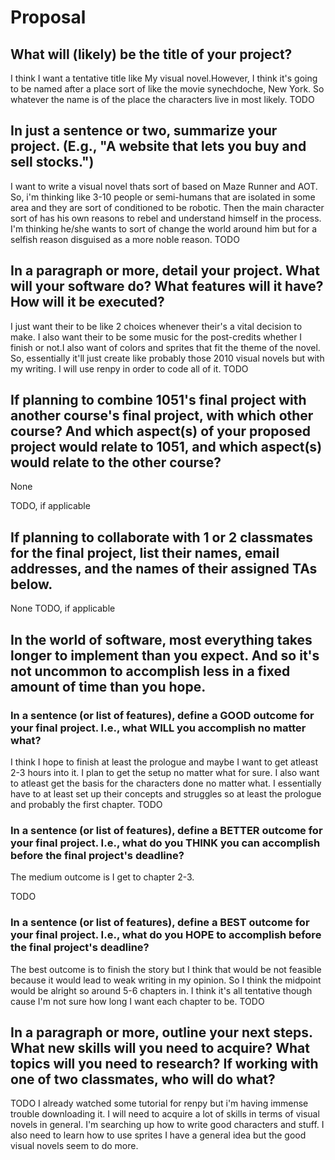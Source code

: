 # Proposal

## What will (likely) be the title of your project?
I think I want a tentative title like My visual novel.However, I think it's going to be named after a place sort of like the movie synechdoche, New York.  So whatever the name is of the place the characters live in most likely.
TODO

## In just a sentence or two, summarize your project. (E.g., "A website that lets you buy and sell stocks.")
I want to write a visual novel thats sort of based on Maze Runner and AOT. So, i'm thinking like 3-10 people or semi-humans that are isolated in some area and they are sort of conditioned to be robotic. Then the main character sort of has his own reasons to rebel and understand himself in the process.
I'm thinking he/she wants to sort of change the world around him but for a selfish reason disguised as a more noble reason.
TODO

## In a paragraph or more, detail your project. What will your software do? What features will it have? How will it be executed?
I just want their to be like 2 choices whenever their's a vital decision to make. I also want their to be some music for the post-credits whether I finish or not.I also want of colors and sprites that fit the theme of the novel. So, essentially it'll just create like probably those 2010 visual novels but with my writing. I will use renpy in order to code all of it.
TODO

## If planning to combine 1051's final project with another course's final project, with which other course? And which aspect(s) of your proposed project would relate to 1051, and which aspect(s) would relate to the other course? 
None

TODO, if applicable

## If planning to collaborate with 1 or 2 classmates for the final project, list their names, email addresses, and the names of their assigned TAs below.
None
TODO, if applicable

## In the world of software, most everything takes longer to implement than you expect. And so it's not uncommon to accomplish less in a fixed amount of time than you hope.

### In a sentence (or list of features), define a GOOD outcome for your final project. I.e., what WILL you accomplish no matter what?
 I think I hope to finish at least the prologue and maybe I want to get atleast 2-3 hours into it. I plan to get the setup no matter what for sure. I also want to atleast get the basis for the characters done no matter what. I essentially have to at least set up their concepts and struggles so at least the prologue and probably the first chapter.
TODO

### In a sentence (or list of features), define a BETTER outcome for your final project. I.e., what do you THINK you can accomplish before the final project's deadline? 
The medium outcome is I get to chapter 2-3.

TODO

### In a sentence (or list of features), define a BEST outcome for your final project. I.e., what do you HOPE to accomplish before the final project's deadline?
The best outcome is to finish the story but I think that would be not feasible because it would lead to weak writing in my opinion. So I think the midpoint would be alright so around 5-6 chapters in. I think it's all tentative though cause I'm not sure how long I want each chapter to be.
TODO

## In a paragraph or more, outline your next steps. What new skills will you need to acquire? What topics will you need to research? If working with one of two classmates, who will do what?

TODO
I already watched some tutorial for renpy but i'm having immense trouble downloading it. I will need to acquire a lot of skills in terms of visual novels in general. I'm searching up how to write good characters and stuff. I also need to learn how to use sprites I have a general idea but the good visual novels seem to do more.